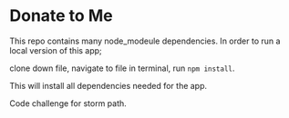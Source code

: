 # Donate to Me

This repo contains many node_modeule dependencies. In order to run a local version of this app;

clone down file,
navigate to file in terminal,
run ```npm install```.

This will install all dependencies needed for the app.

Code challenge for storm path.  
